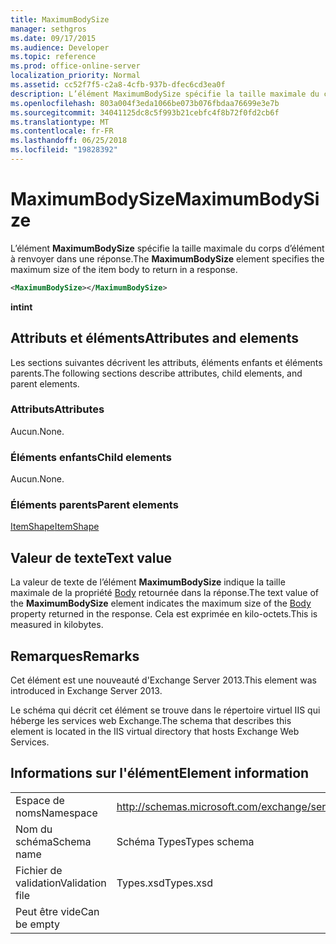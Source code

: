```yaml
---
title: MaximumBodySize
manager: sethgros
ms.date: 09/17/2015
ms.audience: Developer
ms.topic: reference
ms.prod: office-online-server
localization_priority: Normal
ms.assetid: cc52f7f5-c2a8-4cfb-937b-dfec6cd3ea0f
description: L’élément MaximumBodySize spécifie la taille maximale du corps d’élément à renvoyer dans une réponse.
ms.openlocfilehash: 803a004f3eda1066be073b076fbdaa76699e3e7b
ms.sourcegitcommit: 34041125dc8c5f993b21cebfc4f8b72f0fd2cb6f
ms.translationtype: MT
ms.contentlocale: fr-FR
ms.lasthandoff: 06/25/2018
ms.locfileid: "19828392"
---
```

# <a name="maximumbodysize"></a><span data-ttu-id="9055b-103">MaximumBodySize</span><span class="sxs-lookup"><span data-stu-id="9055b-103">MaximumBodySize</span></span>

<span data-ttu-id="9055b-104">L’élément **MaximumBodySize** spécifie la taille maximale du corps d’élément à renvoyer dans une réponse.</span><span class="sxs-lookup"><span data-stu-id="9055b-104">The **MaximumBodySize** element specifies the maximum size of the item body to return in a response.</span></span> 
  
```XML
<MaximumBodySize></MaximumBodySize>
```

 <span data-ttu-id="9055b-105">**int**</span><span class="sxs-lookup"><span data-stu-id="9055b-105">**int**</span></span>
## <a name="attributes-and-elements"></a><span data-ttu-id="9055b-106">Attributs et éléments</span><span class="sxs-lookup"><span data-stu-id="9055b-106">Attributes and elements</span></span>

<span data-ttu-id="9055b-107">Les sections suivantes décrivent les attributs, éléments enfants et éléments parents.</span><span class="sxs-lookup"><span data-stu-id="9055b-107">The following sections describe attributes, child elements, and parent elements.</span></span>
  
### <a name="attributes"></a><span data-ttu-id="9055b-108">Attributs</span><span class="sxs-lookup"><span data-stu-id="9055b-108">Attributes</span></span>

<span data-ttu-id="9055b-109">Aucun.</span><span class="sxs-lookup"><span data-stu-id="9055b-109">None.</span></span>
  
### <a name="child-elements"></a><span data-ttu-id="9055b-110">Éléments enfants</span><span class="sxs-lookup"><span data-stu-id="9055b-110">Child elements</span></span>

<span data-ttu-id="9055b-111">Aucun.</span><span class="sxs-lookup"><span data-stu-id="9055b-111">None.</span></span>
  
### <a name="parent-elements"></a><span data-ttu-id="9055b-112">Éléments parents</span><span class="sxs-lookup"><span data-stu-id="9055b-112">Parent elements</span></span>

[<span data-ttu-id="9055b-113">ItemShape</span><span class="sxs-lookup"><span data-stu-id="9055b-113">ItemShape</span></span>](itemshape.md)
  
## <a name="text-value"></a><span data-ttu-id="9055b-114">Valeur de texte</span><span class="sxs-lookup"><span data-stu-id="9055b-114">Text value</span></span>

<span data-ttu-id="9055b-115">La valeur de texte de l’élément **MaximumBodySize** indique la taille maximale de la propriété [Body](body.md) retournée dans la réponse.</span><span class="sxs-lookup"><span data-stu-id="9055b-115">The text value of the **MaximumBodySize** element indicates the maximum size of the [Body](body.md) property returned in the response.</span></span> <span data-ttu-id="9055b-116">Cela est exprimée en kilo-octets.</span><span class="sxs-lookup"><span data-stu-id="9055b-116">This is measured in kilobytes.</span></span> 
  
## <a name="remarks"></a><span data-ttu-id="9055b-117">Remarques</span><span class="sxs-lookup"><span data-stu-id="9055b-117">Remarks</span></span>

<span data-ttu-id="9055b-118">Cet élément est une nouveauté d'Exchange Server 2013.</span><span class="sxs-lookup"><span data-stu-id="9055b-118">This element was introduced in Exchange Server 2013.</span></span>
  
<span data-ttu-id="9055b-119">Le schéma qui décrit cet élément se trouve dans le répertoire virtuel IIS qui héberge les services web Exchange.</span><span class="sxs-lookup"><span data-stu-id="9055b-119">The schema that describes this element is located in the IIS virtual directory that hosts Exchange Web Services.</span></span>
  
## <a name="element-information"></a><span data-ttu-id="9055b-120">Informations sur l'élément</span><span class="sxs-lookup"><span data-stu-id="9055b-120">Element information</span></span>

|||
|:-----|:-----|
|<span data-ttu-id="9055b-121">Espace de noms</span><span class="sxs-lookup"><span data-stu-id="9055b-121">Namespace</span></span>  <br/> |http://schemas.microsoft.com/exchange/services/2006/types  <br/> |
|<span data-ttu-id="9055b-122">Nom du schéma</span><span class="sxs-lookup"><span data-stu-id="9055b-122">Schema name</span></span>  <br/> |<span data-ttu-id="9055b-123">Schéma Types</span><span class="sxs-lookup"><span data-stu-id="9055b-123">Types schema</span></span>  <br/> |
|<span data-ttu-id="9055b-124">Fichier de validation</span><span class="sxs-lookup"><span data-stu-id="9055b-124">Validation file</span></span>  <br/> |<span data-ttu-id="9055b-125">Types.xsd</span><span class="sxs-lookup"><span data-stu-id="9055b-125">Types.xsd</span></span>  <br/> |
|<span data-ttu-id="9055b-126">Peut être vide</span><span class="sxs-lookup"><span data-stu-id="9055b-126">Can be empty</span></span>  <br/> ||
   

